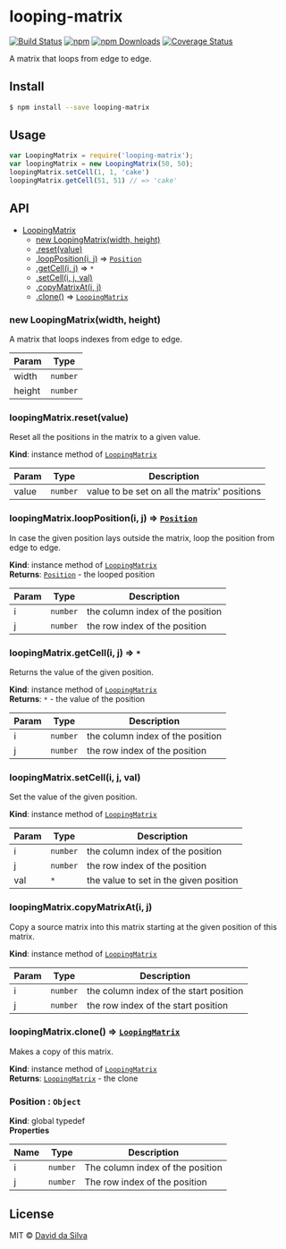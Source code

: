 # looping-matrix

[![Build Status][travis-image]][travis-url]
[![npm][npm-image]][npm-url]
[![npm Downloads][downloads-image]][downloads-url]
[![Coverage Status][coveralls-image]][coveralls-url]

A matrix that loops from edge to edge.

## Install

```sh
$ npm install --save looping-matrix
```

## Usage

```js
var LoopingMatrix = require('looping-matrix');
var loopingMatrix = new LoopingMatrix(50, 50);
loopingMatrix.setCell(1, 1, 'cake')
loopingMatrix.getCell(51, 51) // => 'cake'
```


## API


* [LoopingMatrix](#LoopingMatrix)
  * [new LoopingMatrix(width, height)](#new_LoopingMatrix_new)
  * [.reset(value)](#LoopingMatrix+reset)
  * [.loopPosition(i, j)](#LoopingMatrix+loopPosition) ⇒ <code>[Position](#Position)</code>
  * [.getCell(i, j)](#LoopingMatrix+getCell) ⇒ <code>\*</code>
  * [.setCell(i, j, val)](#LoopingMatrix+setCell)
  * [.copyMatrixAt(i, j)](#LoopingMatrix+copyMatrixAt)
  * [.clone()](#LoopingMatrix+clone) ⇒ <code>[LoopingMatrix](#LoopingMatrix)</code>

<a name="new_LoopingMatrix_new"></a>
### new LoopingMatrix(width, height)
A matrix that loops indexes from edge to edge.


| Param | Type |
| --- | --- |
| width | <code>number</code> | 
| height | <code>number</code> | 

<a name="LoopingMatrix+reset"></a>
### loopingMatrix.reset(value)
Reset all the positions in the matrix to a given value.

**Kind**: instance method of <code>[LoopingMatrix](#LoopingMatrix)</code>  

| Param | Type | Description |
| --- | --- | --- |
| value | <code>number</code> | value to be set on all the matrix' positions |

<a name="LoopingMatrix+loopPosition"></a>
### loopingMatrix.loopPosition(i, j) ⇒ <code>[Position](#Position)</code>
In case the given position lays outside the matrix, loop the position from edge to edge.

**Kind**: instance method of <code>[LoopingMatrix](#LoopingMatrix)</code>  
**Returns**: <code>[Position](#Position)</code> - the looped position  

| Param | Type | Description |
| --- | --- | --- |
| i | <code>number</code> | the column index of the position |
| j | <code>number</code> | the row index of the position |

<a name="LoopingMatrix+getCell"></a>
### loopingMatrix.getCell(i, j) ⇒ <code>\*</code>
Returns the value of the given position.

**Kind**: instance method of <code>[LoopingMatrix](#LoopingMatrix)</code>  
**Returns**: <code>\*</code> - the value of the position  

| Param | Type | Description |
| --- | --- | --- |
| i | <code>number</code> | the column index of the position |
| j | <code>number</code> | the row index of the position |

<a name="LoopingMatrix+setCell"></a>
### loopingMatrix.setCell(i, j, val)
Set the value of the given position.

**Kind**: instance method of <code>[LoopingMatrix](#LoopingMatrix)</code>  

| Param | Type | Description |
| --- | --- | --- |
| i | <code>number</code> | the column index of the position |
| j | <code>number</code> | the row index of the position |
| val | <code>\*</code> | the value to set in the given position |

<a name="LoopingMatrix+copyMatrixAt"></a>
### loopingMatrix.copyMatrixAt(i, j)
Copy a source matrix into this matrix starting at the given position of this matrix.

**Kind**: instance method of <code>[LoopingMatrix](#LoopingMatrix)</code>  

| Param | Type | Description |
| --- | --- | --- |
| i | <code>number</code> | the column index of the start position |
| j | <code>number</code> | the row index of the start position |

<a name="LoopingMatrix+clone"></a>
### loopingMatrix.clone() ⇒ <code>[LoopingMatrix](#LoopingMatrix)</code>
Makes a copy of this matrix.

**Kind**: instance method of <code>[LoopingMatrix](#LoopingMatrix)</code>  
**Returns**: <code>[LoopingMatrix](#LoopingMatrix)</code> - the clone  
<a name="Position"></a>
### Position : <code>Object</code>
**Kind**: global typedef  
**Properties**

| Name | Type | Description |
| --- | --- | --- |
| i | <code>number</code> | The column index of the position |
| j | <code>number</code> | The row index of the position |

## License

MIT © [David da Silva](http://dasilvacont.in)

[travis-image]: https://travis-ci.org/dasilvacontin/looping-matrix.svg?branch=master
[travis-url]: https://travis-ci.org/dasilvacontin/looping-matrix
[npm-image]: https://img.shields.io/npm/v/looping-matrix.svg?style=flat
[npm-url]: https://npmjs.org/package/looping-matrix
[downloads-image]: http://img.shields.io/npm/dm/looping-matrix.svg
[downloads-url]: https://www.npmjs.org/package/looping-matrix
[coveralls-image]: https://coveralls.io/repos/dasilvacontin/looping-matrix/badge.svg
[coveralls-url]: https://coveralls.io/r/dasilvacontin/looping-matrix


